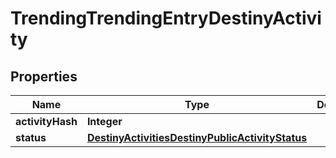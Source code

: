 
# TrendingTrendingEntryDestinyActivity

## Properties
Name | Type | Description | Notes
------------ | ------------- | ------------- | -------------
**activityHash** | **Integer** |  |  [optional]
**status** | [**DestinyActivitiesDestinyPublicActivityStatus**](DestinyActivitiesDestinyPublicActivityStatus.md) |  |  [optional]



